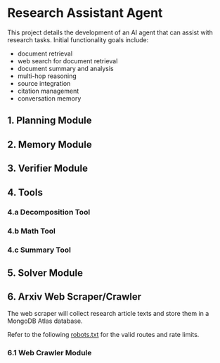 # Research Assistant Agent

This project details the development of an AI agent that can assist with research tasks. Initial functionality goals include:

- document retrieval
- web search for document retrieval
- document summary and analysis
- multi-hop reasoning
- source integration
- citation management
- conversation memory


## 1. Planning Module

## 2. Memory Module

## 3. Verifier Module

## 4. Tools

### 4.a Decomposition Tool

### 4.b Math Tool

### 4.c Summary Tool

## 5. Solver Module

## 6. Arxiv Web Scraper/Crawler

The web scraper will collect research article texts and store them in a MongoDB Atlas database.

Refer to the following [robots.txt](https://arxiv.org/robots.txt) for the valid routes and rate limits.

### 6.1 Web Crawler Module


